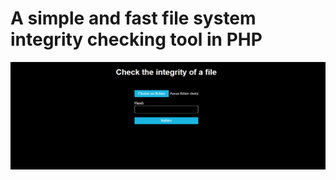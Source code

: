# A simple and fast file system integrity checking tool in PHP

![home](https://raw.githubusercontent.com/nathan-cuvellier/integrityCheckFile/master/integrity.gif)
